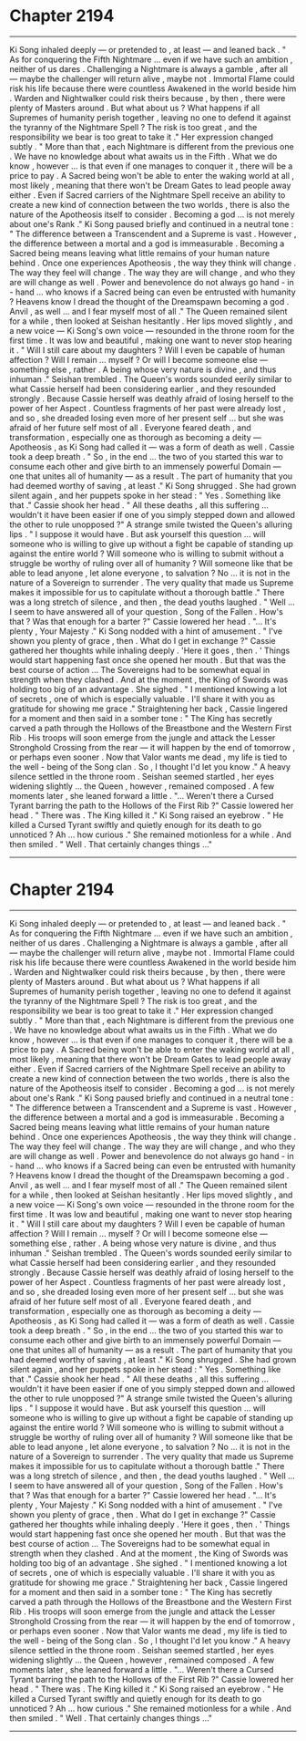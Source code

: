 
# Chapter 2194


---

Ki Song inhaled deeply — or pretended to , at least — and leaned back . " As for conquering the Fifth Nightmare … even if we have such an ambition , neither of us dares . Challenging a Nightmare is always a gamble , after all — maybe the challenger will return alive , maybe not . Immortal Flame could risk his life because there were countless Awakened in the world beside him . Warden and Nightwalker could risk theirs because , by then , there were plenty of Masters around . But what about us ? What happens if all Supremes of humanity perish together , leaving no one to defend it against the tyranny of the Nightmare Spell ? The risk is too great , and the responsibility we bear is too great to take it ."
Her expression changed subtly . " More than that , each Nightmare is different from the previous one . We have no knowledge about what awaits us in the Fifth . What we do know , however … is that even if one manages to conquer it , there will be a price to pay . A Sacred being won't be able to enter the waking world at all , most likely , meaning that there won't be Dream Gates to lead people away either . Even if Sacred carriers of the Nightmare Spell receive an ability to create a new kind of connection between the two worlds , there is also the nature of the Apotheosis itself to consider . Becoming a god … is not merely about one's Rank ."
Ki Song paused briefly and continued in a neutral tone :
" The difference between a Transcendent and a Supreme is vast . However , the difference between a mortal and a god is immeasurable . Becoming a Sacred being means leaving what little remains of your human nature behind . Once one experiences Apotheosis , the way they think will change . The way they feel will change . The way they are will change , and who they are will change as well . Power and benevolence do not always go hand - in - hand … who knows if a Sacred being can even be entrusted with humanity ? Heavens know I dread the thought of the Dreamspawn becoming a god . Anvil , as well … and I fear myself most of all ."
The Queen remained silent for a while , then looked at Seishan hesitantly . Her lips moved slightly , and a new voice — Ki Song's own voice — resounded in the throne room for the first time .
It was low and beautiful , making one want to never stop hearing it .
" Will I still care about my daughters ? Will I even be capable of human affection ? Will I remain … myself ? Or will I become someone else — something else , rather . A being whose very nature is divine , and thus inhuman ."
Seishan trembled .
The Queen's words sounded eerily similar to what Cassie herself had been considering earlier , and they resounded strongly . Because Cassie herself was deathly afraid of losing herself to the power of her Aspect . Countless fragments of her past were already lost , and so , she dreaded losing even more of her present self … but she was afraid of her future self most of all . Everyone feared death , and transformation , especially one as thorough as becoming a deity — Apotheosis , as Ki Song had called it — was a form of death as well .
Cassie took a deep breath . " So , in the end … the two of you started this war to consume each other and give birth to an immensely powerful Domain — one that unites all of humanity — as a result . The part of humanity that you had deemed worthy of saving , at least ."
Ki Song shrugged .
She had grown silent again , and her puppets spoke in her stead :
" Yes . Something like that ."
Cassie shook her head . " All these deaths , all this suffering … wouldn't it have been easier if one of you simply stepped down and allowed the other to rule unopposed ?"
A strange smile twisted the Queen's alluring lips . " I suppose it would have . But ask yourself this question … will someone who is willing to give up without a fight be capable of standing up against the entire world ? Will someone who is willing to submit without a struggle be worthy of ruling over all of humanity ? Will someone like that be able to lead anyone , let alone everyone , to salvation ? No … it is not in the nature of a Sovereign to surrender . The very quality that made us Supreme makes it impossible for us to capitulate without a thorough battle ."
There was a long stretch of silence , and then , the dead youths laughed . " Well … I seem to have answered all of your question , Song of the Fallen . How's that ? Was that enough for a barter ?"
Cassie lowered her head . "... It's plenty , Your Majesty ."
Ki Song nodded with a hint of amusement . " I've shown you plenty of grace , then . What do I get in exchange ?"
Cassie gathered her thoughts while inhaling deeply . 'Here it goes , then . '
Things would start happening fast once she opened her mouth . But that was the best course of action …
The Sovereigns had to be somewhat equal in strength when they clashed . And at the moment , the King of Swords was holding too big of an advantage . She sighed . " I mentioned knowing a lot of secrets , one of which is especially valuable . I'll share it with you as gratitude for showing me grace ."
Straightening her back , Cassie lingered for a moment and then said in a somber tone :
" The King has secretly carved a path through the Hollows of the Breastbone and the Western First Rib . His troops will soon emerge from the jungle and attack the Lesser Stronghold Crossing from the rear — it will happen by the end of tomorrow , or perhaps even sooner . Now that Valor wants me dead , my life is tied to the well - being of the Song clan . So , I thought I'd let you know ."
A heavy silence settled in the throne room . Seishan seemed startled , her eyes widening slightly … the Queen , however , remained composed . A few moments later , she leaned forward a little . "... Weren't there a Cursed Tyrant barring the path to the Hollows of the First Rib ?"
Cassie lowered her head . " There was . The King killed it ."
Ki Song raised an eyebrow . " He killed a Cursed Tyrant swiftly and quietly enough for its death to go unnoticed ? Ah … how curious ."
She remained motionless for a while .
And then smiled . " Well . That certainly changes things …"

---


# Chapter 2194


---

Ki Song inhaled deeply — or pretended to , at least — and leaned back . " As for conquering the Fifth Nightmare … even if we have such an ambition , neither of us dares . Challenging a Nightmare is always a gamble , after all — maybe the challenger will return alive , maybe not . Immortal Flame could risk his life because there were countless Awakened in the world beside him . Warden and Nightwalker could risk theirs because , by then , there were plenty of Masters around . But what about us ? What happens if all Supremes of humanity perish together , leaving no one to defend it against the tyranny of the Nightmare Spell ? The risk is too great , and the responsibility we bear is too great to take it ."
Her expression changed subtly . " More than that , each Nightmare is different from the previous one . We have no knowledge about what awaits us in the Fifth . What we do know , however … is that even if one manages to conquer it , there will be a price to pay . A Sacred being won't be able to enter the waking world at all , most likely , meaning that there won't be Dream Gates to lead people away either . Even if Sacred carriers of the Nightmare Spell receive an ability to create a new kind of connection between the two worlds , there is also the nature of the Apotheosis itself to consider . Becoming a god … is not merely about one's Rank ."
Ki Song paused briefly and continued in a neutral tone :
" The difference between a Transcendent and a Supreme is vast . However , the difference between a mortal and a god is immeasurable . Becoming a Sacred being means leaving what little remains of your human nature behind . Once one experiences Apotheosis , the way they think will change . The way they feel will change . The way they are will change , and who they are will change as well . Power and benevolence do not always go hand - in - hand … who knows if a Sacred being can even be entrusted with humanity ? Heavens know I dread the thought of the Dreamspawn becoming a god . Anvil , as well … and I fear myself most of all ."
The Queen remained silent for a while , then looked at Seishan hesitantly . Her lips moved slightly , and a new voice — Ki Song's own voice — resounded in the throne room for the first time .
It was low and beautiful , making one want to never stop hearing it .
" Will I still care about my daughters ? Will I even be capable of human affection ? Will I remain … myself ? Or will I become someone else — something else , rather . A being whose very nature is divine , and thus inhuman ."
Seishan trembled .
The Queen's words sounded eerily similar to what Cassie herself had been considering earlier , and they resounded strongly . Because Cassie herself was deathly afraid of losing herself to the power of her Aspect . Countless fragments of her past were already lost , and so , she dreaded losing even more of her present self … but she was afraid of her future self most of all . Everyone feared death , and transformation , especially one as thorough as becoming a deity — Apotheosis , as Ki Song had called it — was a form of death as well .
Cassie took a deep breath . " So , in the end … the two of you started this war to consume each other and give birth to an immensely powerful Domain — one that unites all of humanity — as a result . The part of humanity that you had deemed worthy of saving , at least ."
Ki Song shrugged .
She had grown silent again , and her puppets spoke in her stead :
" Yes . Something like that ."
Cassie shook her head . " All these deaths , all this suffering … wouldn't it have been easier if one of you simply stepped down and allowed the other to rule unopposed ?"
A strange smile twisted the Queen's alluring lips . " I suppose it would have . But ask yourself this question … will someone who is willing to give up without a fight be capable of standing up against the entire world ? Will someone who is willing to submit without a struggle be worthy of ruling over all of humanity ? Will someone like that be able to lead anyone , let alone everyone , to salvation ? No … it is not in the nature of a Sovereign to surrender . The very quality that made us Supreme makes it impossible for us to capitulate without a thorough battle ."
There was a long stretch of silence , and then , the dead youths laughed . " Well … I seem to have answered all of your question , Song of the Fallen . How's that ? Was that enough for a barter ?"
Cassie lowered her head . "... It's plenty , Your Majesty ."
Ki Song nodded with a hint of amusement . " I've shown you plenty of grace , then . What do I get in exchange ?"
Cassie gathered her thoughts while inhaling deeply . 'Here it goes , then . '
Things would start happening fast once she opened her mouth . But that was the best course of action …
The Sovereigns had to be somewhat equal in strength when they clashed . And at the moment , the King of Swords was holding too big of an advantage . She sighed . " I mentioned knowing a lot of secrets , one of which is especially valuable . I'll share it with you as gratitude for showing me grace ."
Straightening her back , Cassie lingered for a moment and then said in a somber tone :
" The King has secretly carved a path through the Hollows of the Breastbone and the Western First Rib . His troops will soon emerge from the jungle and attack the Lesser Stronghold Crossing from the rear — it will happen by the end of tomorrow , or perhaps even sooner . Now that Valor wants me dead , my life is tied to the well - being of the Song clan . So , I thought I'd let you know ."
A heavy silence settled in the throne room . Seishan seemed startled , her eyes widening slightly … the Queen , however , remained composed . A few moments later , she leaned forward a little . "... Weren't there a Cursed Tyrant barring the path to the Hollows of the First Rib ?"
Cassie lowered her head . " There was . The King killed it ."
Ki Song raised an eyebrow . " He killed a Cursed Tyrant swiftly and quietly enough for its death to go unnoticed ? Ah … how curious ."
She remained motionless for a while .
And then smiled . " Well . That certainly changes things …"

---

